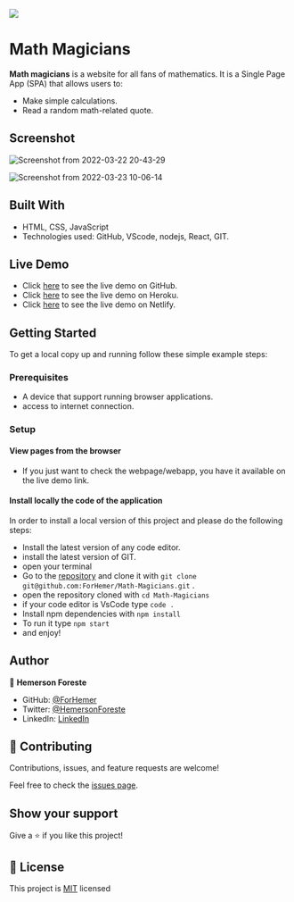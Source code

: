![](https://img.shields.io/badge/Microverse-blueviolet)

# Math Magicians
**Math magicians** is a website for all fans of mathematics. It is a Single Page App (SPA) that allows users to:
- Make simple calculations.
- Read a random math-related quote.

## Screenshot

![Screenshot from 2022-03-22 20-43-29](https://user-images.githubusercontent.com/88809610/159717739-172d6e5d-a4d1-42a6-8d56-39f9d7434a94.png)

![Screenshot from 2022-03-23 10-06-14](https://user-images.githubusercontent.com/88809610/159719097-caf23ca8-1e3a-4949-80b0-f4908cd33860.png)

 ## Built With

- HTML, CSS, JavaScript
- Technologies used: GitHub, VScode, nodejs, React, GIT.

## Live Demo

- Click [here](https://forhemer.github.io/Math-Magicians/) to see the live demo on GitHub.
- Click [here](https://forhemer-math-magicians.herokuapp.com/) to see the live demo on Heroku.
- Click [here](https://forhemer-math-magicians.netlify.app/) to see the live demo on Netlify.


## Getting Started
To get a local copy up and running follow these simple example steps:

### Prerequisites

- A device that support running browser applications.
- access to internet connection.

### Setup

#### View pages from the browser

- If you just want to check the webpage/webapp, you have it available on the live demo link.


#### Install locally the code of the application

In order to install a local version of this project and please do the following steps:
- Install the latest version of any code editor.
- install the latest version of GIT.
- open your terminal
- Go to the [repository](https://github.com/ForHemer/Math-Magicians)  and clone it with `git clone git@github.com:ForHemer/Math-Magicians.git` .
- open the repository cloned with `cd Math-Magicians`
- if your code editor is VsCode type `code .`
- Install npm dependencies with `npm install`
- To run it type `npm start`
- and enjoy!


## Author

👤 **Hemerson Foreste**

- GitHub: [@ForHemer](https://github.com/ForHemer)
- Twitter: [@HemersonForeste](https://twitter.com/HemersonForeste)
- LinkedIn: [LinkedIn](https://linkedin.com/in/hemerson-foreste-890685197)

## 🤝 Contributing

Contributions, issues, and feature requests are welcome!

Feel free to check the [issues page](https://github.com/ForHemer/Leaderboard/issues).

## Show your support

Give a ⭐️ if you like this project!

## 📝 License

This project is [MIT](https://github.com/microverseinc/readme-template/blob/master/MIT.md) licensed

